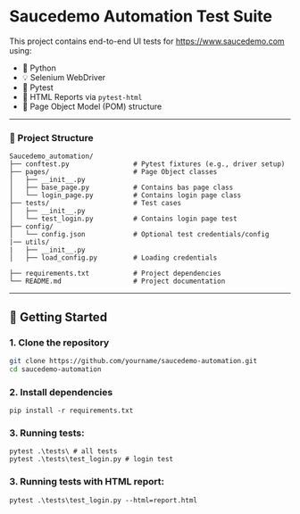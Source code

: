 # Saucedemo Automation Test Suite

This project contains end-to-end UI tests for https://www.saucedemo.com using:

- 🐍 Python
- 💡 Selenium WebDriver
- 🧪 Pytest
- 📄 HTML Reports via `pytest-html`
- 🧱 Page Object Model (POM) structure

---

### 📁 Project Structure

```
Saucedemo_automation/
├── conftest.py                # Pytest fixtures (e.g., driver setup)
├── pages/                     # Page Object classes
│   ├── __init__.py
│   ├── base_page.py           # Contains bas page class
│   └── login_page.py          # Contains login page class 
├── tests/                     # Test cases
│   ├── __init__.py
│   └── test_login.py          # Contains login page test 
├── config/
│   └── config.json            # Optional test credentials/config
|── utils/
|   ├── __init__.py
│   ├── load_config.py         # Loading credentials
    
├── requirements.txt           # Project dependencies
└── README.md                  # Project documentation
```

---

## 🚀 Getting Started

### 1. Clone the repository

```bash
git clone https://github.com/yourname/saucedemo-automation.git
cd saucedemo-automation
```

### 2. Install dependencies
```pip install -r requirements.txt```


### 3. Running tests:
```
pytest .\tests\ # all tests
pytest .\tests\test_login.py # login test
```

### 3. Running tests with HTML report:
```
pytest .\tests\test_login.py --html=report.html
```
